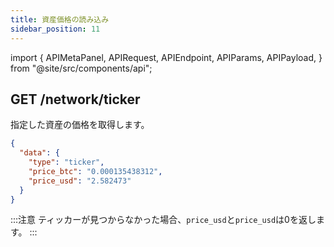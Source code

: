 ```yaml
---
title: 資産価格の読み込み
sidebar_position: 11
---
```


import {
  APIMetaPanel,
  APIRequest,
  APIEndpoint,
  APIParams,
  APIPayload,
} from "@site/src/components/api";

## GET /network/ticker

指定した資産の価格を取得します。

<APIEndpoint url="/network/ticker?asset=:asset&offset=:offset" />

<APIMetaPanel scope="" scopeNote="" />

<APIParams
  p-asset="the asset's asset_id are getting"
  p-asset-required="true"
  p-offset="Specify query time in RFC3339Nano format, e.g. `2020-12-12T12:12:12.999999999Z`"
/>

<APIRequest
  isPublic
  title="Get Historical Price by ASSET_ID"
  url="/network/ticker?asset=f5ef6b5d-cc5a-3d90-b2c0-a2fd386e7a3c&offset=2020-09-21T13:53:29.38099Z"
/>

```json title="Response"
{
  "data": {
    "type": "ticker",
    "price_btc": "0.000135438312",
    "price_usd": "2.582473"
  }
}
```

:::注意
ティッカーが見つからなかった場合、`price_usd`と`price_usd`は0を返します。
:::

